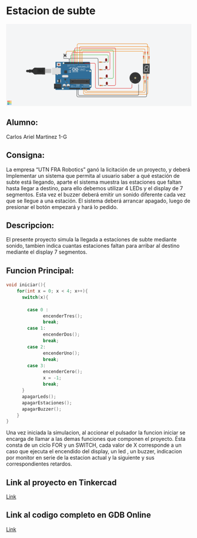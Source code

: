 # Estacion de subte

![Imagen del proyecto](Subte.png "subte")
## Alumno:
Carlos Ariel Martinez 1-G

## Consigna:
La empresa  “UTN FRA Robotics” ganó la licitación de un proyecto, y deberá Implementar un sistema que permita al usuario saber a qué estación de subte está llegando, aparte  el sistema muestra las estaciones que faltan hasta llegar a destino, para ello debemos utilizar 4 LEDs y el display de 7 segmentos. Esta vez el buzzer deberá emitir un sonido diferente cada vez que se llegue a una estación.
El sistema deberá arrancar apagado, luego de presionar el botón empezará y hará lo pedido.


## Descripcion:
El presente proyecto simula la llegada a estaciones de subte mediante sonido, tambien indica cuantas estaciones faltan para arribar al destino mediante el display 7 segmentos.

## Funcion Principal:

```c++
void iniciar(){
    for(int x = 0; x < 4; x++){
      switch(x){

        case 0 :
              encenderTres();
              break;
        case 1:
              encenderDos();
              break;
        case 2:
              encenderUno();
              break;
        case 3:
              encenderCero();
        	  x = -1;
              break;
      }
      apagarLeds();
      apagarEstaciones();
      apagarBuzzer();
    }
}
```
Una vez iniciada la simulacion, al accionar el pulsador la funcion iniciar se encarga de llamar a las demas funciones que componen el proyecto. Ésta consta de un ciclo FOR y un SWITCH, cada valor de X corresponde a un caso que ejecuta el encendido del display, un led , un buzzer, indicacion por monitor en serie de la estacion actual y la siguiente y sus correspondientes retardos.


## Link al proyecto en Tinkercad
[Link](https://www.tinkercad.com/things/5dfijhlnMNb-estacion-de-subte/editel)

## Link al codigo completo en GDB Online
[Link](https://onlinegdb.com/MseCTe_lr)
